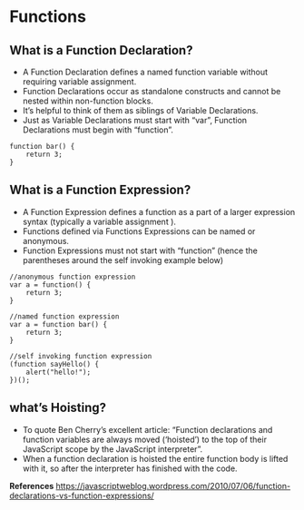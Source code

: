 # Functions

## What is a Function Declaration?
- A Function Declaration defines a named function variable without requiring variable assignment. 
- Function Declarations occur as standalone constructs and cannot be nested within non-function blocks. 
- It’s helpful to think of them as siblings of Variable Declarations. 
- Just as Variable Declarations must start with “var”, Function Declarations must begin with “function”.
```
function bar() {
    return 3;
}
```

## What is a Function Expression?
- A Function Expression defines a function as a part of a larger expression syntax (typically a variable assignment ). 
- Functions defined via Functions Expressions can be named or anonymous. 
- Function Expressions must not start with “function” (hence the parentheses around the self invoking example below)
```
//anonymous function expression
var a = function() {
    return 3;
}
 
//named function expression
var a = function bar() {
    return 3;
}
 
//self invoking function expression
(function sayHello() {
    alert("hello!");
})();
```
## what’s Hoisting?
- To quote Ben Cherry’s excellent article: “Function declarations and function variables are always moved (‘hoisted’) to the top of their JavaScript scope by the JavaScript interpreter”.
- When a function declaration is hoisted the entire function body is lifted with it, so after the interpreter has finished with the code.



**References**
https://javascriptweblog.wordpress.com/2010/07/06/function-declarations-vs-function-expressions/
